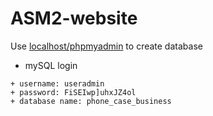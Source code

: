 # ASM2-website

Use [localhost/phpmyadmin](http://localhost/phpmyadmin/) to create database
* mySQL login
```
+ username: useradmin
+ password: FiSEIwp]uhxJZ4ol
+ database name: phone_case_business
```
